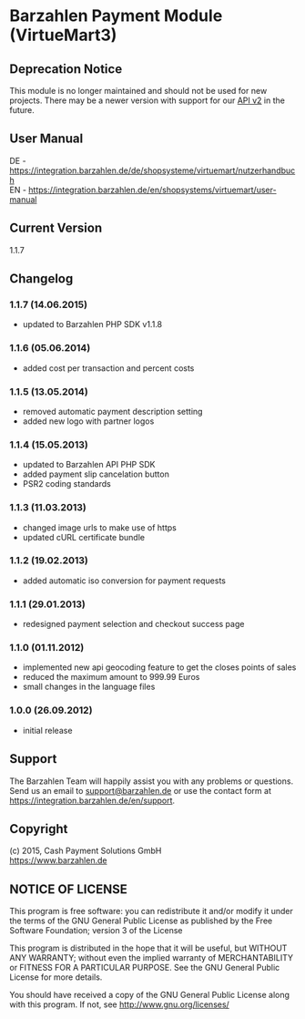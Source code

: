 # Barzahlen Payment Module (VirtueMart3)

## Deprecation Notice
This module is no longer maintained and should not be used for new projects. There may be a newer version with support for our [API v2](https://docs.barzahlen.de/api/v2/) in the future.

## User Manual
DE - https://integration.barzahlen.de/de/shopsysteme/virtuemart/nutzerhandbuch  
EN - https://integration.barzahlen.de/en/shopsystems/virtuemart/user-manual

## Current Version
1.1.7

## Changelog

### 1.1.7 (14.06.2015)
* updated to Barzahlen PHP SDK v1.1.8

### 1.1.6 (05.06.2014)
* added cost per transaction and percent costs

### 1.1.5 (13.05.2014)
* removed automatic payment description setting
* added new logo with partner logos

### 1.1.4 (15.05.2013)
* updated to Barzahlen API PHP SDK
* added payment slip cancelation button
* PSR2 coding standards

### 1.1.3 (11.03.2013)
* changed image urls to make use of https
* updated cURL certificate bundle

### 1.1.2 (19.02.2013)
* added automatic iso conversion for payment requests

### 1.1.1 (29.01.2013)
* redesigned payment selection and checkout success page

### 1.1.0 (01.11.2012)
* implemented new api geocoding feature to get the closes points of sales
* reduced the maximum amount to 999.99 Euros
* small changes in the language files

### 1.0.0 (26.09.2012)
* initial release

## Support
The Barzahlen Team will happily assist you with any problems or questions. Send us an email to support@barzahlen.de or use the contact form at https://integration.barzahlen.de/en/support.

## Copyright
(c) 2015, Cash Payment Solutions GmbH  
https://www.barzahlen.de

## NOTICE OF LICENSE
This program is free software: you can redistribute it and/or modify it under the terms of the GNU General Public License as published by the Free Software Foundation; version 3 of the License

This program is distributed in the hope that it will be useful, but WITHOUT ANY WARRANTY; without even the implied warranty of MERCHANTABILITY or FITNESS FOR A PARTICULAR PURPOSE. See the GNU General Public License for more details.

You should have received a copy of the GNU General Public License along with this program.  If not, see http://www.gnu.org/licenses/
